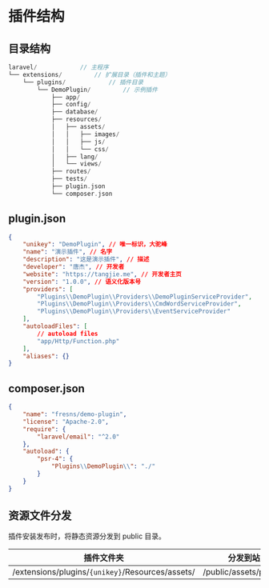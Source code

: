 # 插件结构

## 目录结构

```php
laravel/            // 主程序
└── extensions/         // 扩展目录（插件和主题）
    └── plugins/            // 插件目录
        └── DemoPlugin/         // 示例插件
            ├── app/
            ├── config/
            ├── database/
            ├── resources/
            │   ├── assets/
            │   │   ├── images/
            │   │   ├── js/
            │   │   └── css/
            │   ├── lang/
            │   └── views/
            ├── routes/
            ├── tests/
            ├── plugin.json
            └── composer.json
```

## plugin.json

```json
{
    "unikey": "DemoPlugin", // 唯一标识，大驼峰
    "name": "演示插件", // 名字
    "description": "这是演示插件", // 描述
    "developer": "唐杰", // 开发者
    "website": "https://tangjie.me", // 开发者主页
    "version": "1.0.0", // 语义化版本号
    "providers": [
        "Plugins\\DemoPlugin\\Providers\\DemoPluginServiceProvider",
        "Plugins\\DemoPlugin\\Providers\\CmdWordServiceProvider",
        "Plugins\\DemoPlugin\\Providers\\EventServiceProvider"
    ],
    "autoloadFiles": [
        // autoload files
        "app/Http/Function.php"
    ],
    "aliases": {}
}
```

## composer.json

```json
{
    "name": "fresns/demo-plugin",
    "license": "Apache-2.0",
    "require": {
        "laravel/email": "^2.0"
    },
    "autoload": {
        "psr-4": {
            "Plugins\\DemoPlugin\\": "./"
        }
    }
}
```

## 资源文件分发

插件安装发布时，将静态资源分发到 public 目录。

| 插件文件夹 | 分发到站点资源目录 |
| --- | --- |
| /extensions/plugins/`{unikey}`/Resources/assets/ | /public/assets/plugins/`{unikey}`/ |

